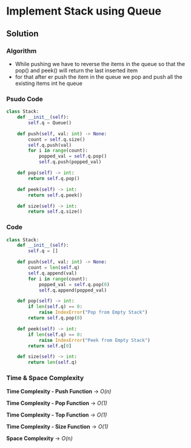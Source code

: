 # Implement Stack using Queue

## Solution

### Algorithm

- While pushing we have to reverse the items in the queue so that the pop() and peek() will return the last inserted item
- for that after er push the item in the queue we pop and push all the existing items int he queue

### Psudo Code

```py
class Stack:
    def __init__(self):
        self.q = Queue()

    def push(self, val: int) -> None:
        count = self.q.size()
        self.q.push(val)
        for i in range(count):
            popped_val = self.q.pop()
            self.q.push(popped_val)

    def pop(self) -> int:
        return self.q.pop()

    def peek(self) -> int:
        return self.q.peek()

    def size(self) -> int:
        return self.q.size()
```

### Code

```py
class Stack:
    def __init__(self):
        self.q = []

    def push(self, val: int) -> None:
        count = len(self.q)
        self.q.append(val)
        for i in range(count):
            popped_val = self.q.pop(0)
            self.q.append(popped_val)

    def pop(self) -> int:
        if len(self.q) == 0:
            raise IndexError("Pop from Empty Stack")
        return self.q.pop(0)

    def peek(self) -> int:
        if len(self.q) == 0:
            raise IndexError("Peek from Empty Stack")
        return self.q[0]

    def size(self) -> int:
        return len(self.q)
```

### Time & Space Complexity

**Time Complexity - Push Function** -> _O(n)_

**Time Complexity - Pop Function** -> _O(1)_

**Time Complexity - Top Function** -> _O(1)_

**Time Complexity - Size Function** -> _O(1)_

**Space Complexity** -> _O(n)_
